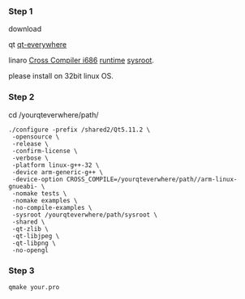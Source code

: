 ### Step 1

download

qt [qt-everywhere](http://download.qt.io/archive/qt/5.11/5.11.2/single/qt-everywhere-src-5.11.2.tar.xz)

linaro [Cross Compiler i686](https://releases.linaro.org/components/toolchain/binaries/latest-7/arm-linux-gnueabi/gcc-linaro-7.3.1-2018.05-i686_arm-linux-gnueabi.tar.xz)  [runtime](https://releases.linaro.org/components/toolchain/binaries/latest-7/arm-linux-gnueabi/runtime-gcc-linaro-7.3.1-2018.05-arm-linux-gnueabi.tar.xz) [sysroot](https://releases.linaro.org/components/toolchain/binaries/latest-7/arm-linux-gnueabi/sysroot-glibc-linaro-2.25-2018.05-arm-linux-gnueabi.tar.xz).

please install on 32bit linux OS.

### Step 2

cd /yourqteverwhere/path/

```
./configure -prefix /shared2/Qt5.11.2 \
 -opensource \
 -release \
 -confirm-license \
 -verbose \
 -platform linux-g++-32 \
 -device arm-generic-g++ \
 -device-option CROSS_COMPILE=/yourqteverwhere/path//arm-linux-gnueabi- \
 -nomake tests \
 -nomake examples \
 -no-compile-examples \
 -sysroot /yourqteverwhere/path/sysroot \
 -shared \
 -qt-zlib \
 -qt-libjpeg \
 -qt-libpng \
 -no-opengl
```

### Step 3

```
qmake your.pro
```

